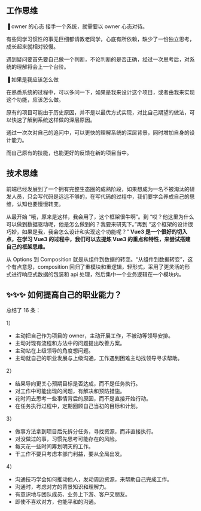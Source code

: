## 工作思维

▐ owner 的心态
接手一个系统，就需要以 owner 心态对待。

有些同学习惯性的事无巨细都请教老同学，心底有所依赖，缺少了一份独立思考，成长起来就相对较慢。

遇到疑问要首先要自己做一个判断，不论判断的是否正确，经过一次思考后，对系统的理解将会上一个台阶。

▐ 如果是我应该怎么做

在熟悉系统的过程中，可以多问一下，如果是我来设计这个项目，或者由我来实现这个功能，应该怎么做。

原有的项目可能由于历史原因，并不是以最优方式实现，对比自己期望的做法，可以快速了解到系统这样做的深层原因。

通过一次次对自己的追问中，可以更快的理解系统的深层背景，同时增加自身的设计能力。

而自己原有的技能，也能更好的反馈在新的项目当中。

## 技术思维

前端已经发展到了一个拥有完整生态圈的成熟阶段，如果想成为一名不被淘汰的研发人员，只会写代码是远远不够的，在写代码的过程中，我们要学会养成自己的思维，认知也要慢慢转变。

从最开始 “哦，原来是这样，我会用了，这个框架很牛啊”。到 “哎？他这里为什么可以做到数据驱动呢，他是怎么做到的？我要来研究下。”再到 “这个框架的设计很巧妙，如果是我，我会怎么设计和实现这个功能呢？” **Vue3 是一个很好的切入点，在学习 Vue3 的过程中，我们可以去提炼 Vue3 的重点和特性，来尝试搭建自己的框架思维。**

从 Options 到 Composition 就是从组件到数据的转变。“从组件到数据转变”，这个有点意思，composition 回归了重模块和重逻辑，轻形式，采用了更灵活的形式进行响应式数据的包装和 api 处理，然后集中一个业务逻辑在一个模块内。

## ✨✨✨ 如何提高自己的职业能力？

总结了 16 条：

1）

- 主动把自己作为项目的 owner，主动开展工作，不被动等领导安排。
- 主动对现有流程和方法中的问题提出改善方案。
- 主动站在上级领导的角度想问题。
- 主动就自己的职业发展与上级沟通，工作遇到困难主动找领导寻求帮助。

2）

- 结果导向更关心预期目标是否达成，而不是任务执行。
- 对工作中可能出现的问题，有解决和预防措施。
- 花时间去思考一些事情背后的原因，而不是直接开始行动。
- 在任务执行过程中，定期回顾自己当初的目标和计划。

3）

- 做事方法拿到项目后先拆分任务，寻找资源，而非直接执行。
- 对没做过的事，习惯先思考可能存在的风险。
- 每天花一些时间筹划明天的工作。
- 干工作不要只考虑本部门利益，要从全局出发。

4）

- 沟通技巧学会如何推动他人，发动周边资源，来帮助自己完成工作。
- 沟通时，考虑对方的背景知识和理解力。
- 有意识地与团队成员、业务上下游、客户交朋友。
- 即使不喜欢对方，也能平和的沟通。
